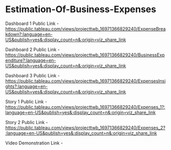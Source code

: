 # Estimation-Of-Business-Expenses


Dashboard 1 Public Link - https://public.tableau.com/views/projecttwb_16971366829240/ExpenseBreakdown?:language=en-US&publish=yes&:display_count=n&:origin=viz_share_link

Dashboard 2 Public Link - https://public.tableau.com/views/projecttwb_16971366829240/BusinessExpenditure?:language=en-US&publish=yes&:display_count=n&:origin=viz_share_link

Dashboard 3 Public Link - https://public.tableau.com/views/projecttwb_16971366829240/ExpensesInsights?:language=en-US&publish=yes&:display_count=n&:origin=viz_share_link

Story 1 Public Link - https://public.tableau.com/views/projecttwb_16971366829240/Expenses_1?:language=en-US&publish=yes&:display_count=n&:origin=viz_share_link

Story 2 Public Link - https://public.tableau.com/views/projecttwb_16971366829240/Expenses_2?:language=en-US&publish=yes&:display_count=n&:origin=viz_share_link

Video Demonstration Link -

